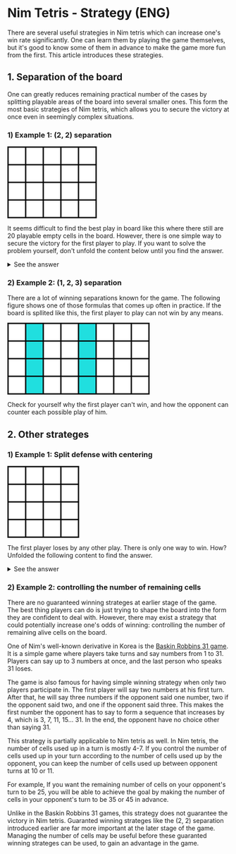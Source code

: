 # Nim Tetris - Strategy (ENG)

There are several useful strategies in Nim tetris which can increase one's win rate significantly. One can learn them by playing the game themselves, but it's good to know some of them in advance to make the game more fun from the first. This article introduces these strategies.





## 1. Separation of the board

One can greatly reduces remaining practical number of the cases by splitting playable areas of the board into several smaller ones. This form the most basic strategies of Nim tetris, which allows you to secure the victory at once even in seemingly complex situations.



### 1) Example 1: (2, 2) separation

<img align="left" src="doc/strategy/q1_0.png"><br clear="left"/>

It seems difficult to find the best play in board like this where there still are 20 playable empty cells in the board. However, there is one simple way to secure the victory for the first player to play. If you want to solve the problem yourself, don't unfold the content below until you find the answer.

<details>
<summary>See the answer</summary>

Divide the board into two playable areas of 8 cells using I-blocks as shown below.

<img align="left" src="doc/strategy/q1_1.png"><br clear="left"/>

The opponent can not win by any means now. If he uses all cells up in an area, you will be able to force him to put the last block by leaving 4 cells in the other area.

<p float="left"><img src="doc/strategy/q1_2.png"> <img src="doc/strategy/q1_3.png"></p>

Conversely, if the opponent leaves 4 cells in an area, you will be able to force him to put the last block by using all cells up in the other area.

<p float="left"><img src="doc/strategy/q1_4.png"> <img src="doc/strategy/q1_5.png"></p>

The point is that both areas can be filled with one or two blocks depending on the choice of the player who put the first block in them. This makes no matter what play the opponent makes in an area, you can counter it in the other area.

This winning method is similar to the (2, 2) winning method of the original Nim game. In Nim, victory is guaranteed by leaving (2, 2) stones to the opponent as shown below.

<img align="left" img src="doc/strategy/q1_6.png"><br clear="left"/>

If your opponent removes one stone in a row, you would be able to force him to remove the last one by removing all the stones in the other row. If your opponent removes all the stones in a row, you would still be able to win by removing only one stone in the other row.

Be careful, for an equal split doesn't always guarantee a win in Nim tetris unlike in the original Nim. The following split divides the board into two equal areas, but the splitter does not win.

<img align="left" img src="doc/strategy/q1_7.png"><br clear="left"/>

In this case, there is no way to use all cells up in an area with one block. If one split the board like this, he would lose. The splitter can secure the win only when the two areas can be filled with one or two blocks. Thankfully, this kind of situation is fairly common in Nim tetris. Knowing a lot of winning separations like this will increase your chance to win greatly.

</details>



### 2) Example 2: (1, 2, 3) separation

There are a lot of winning separations known for the game. The following figure shows one of those formulas that comes up often in practice. If the board is spllited like this, the first player to play can not win by any means.

<img align="left" img src="doc/strategy/q2.png"><br clear="left"/>

Check for yourself why the first player can't win, and how the opponent can counter each possible play of him.





## 2. Other strateges

### 1) Example 1: Split defense with centering

<img align="left" img src="doc/strategy/q3_1.png"><br clear="left"/>

The first player loses by any other play. There is only one way to win. How? Unfolded the following content to find the answer.

<details>
<summary>See the answer</summary>

Just place the O-block in the center as shown below.

<img align="left" img src="doc/strategy/q3_2.png"><br clear="left"/>

Now, no matter where the opponent play, there will be 8 connected cells remain. You can win by using only 4 cells among the 8 so that the opponent have to fill the last. For example, see the following picture.

<p float="left"><img src="doc/strategy/q3_3.png"> <img src="doc/strategy/q3_4.png"></p>

Centering is often useful as a way to prevent the separation of the board described above. For example, if there is a block floating in the middle of an area, it is impossible to split it by adding only one block.  

<img align="left" img src="doc/strategy/q4_1.png"><br clear="left"/>

You can split it if you add *two* blocks, but it only means that if you try to split the board thoughtlessly, the opponent will have the chance to split it as they want. This in many cases leads to a favorable outcome for the opponent.

<img align="left" img src="doc/strategy/q4_2.png"><br clear="left"/>

As a result of a hasty split attempt, the opponent's counterattack resulted in the situation of (2, 2) explained above. One may say that you got caught in the opponents' trap.

</details>



### 2) Example 2: controlling the number of remaining cells

There are no guaranteed winning strateges at earlier stage of the game. The best thing players can do is just trying to shape the board into the form they are confident to deal with. However, there may exist a strategy that could potentially increase one's odds of winning: controlling the number of remaining alive cells on the board.

One of Nim's well-known derivative in Korea is the [Baskin Robbins 31 game](https://en.termwiki.com/EN/%EB%B2%A0%EC%8A%A4%ED%82%A8%EB%9D%BC%EB%B9%88%EC%8A%A431_%EA%B2%8C%EC%9E%84_%E2%82%80%E2%82%81). It is a simple game where players take turns and say numbers from 1 to 31. Players can say up to 3 numbers at once, and the last person who speaks 31 loses.

The game is also famous for having simple winning strategy when only two players participate in. The first player will say two numbers at his first turn. After that, he will say three numbers if the opponent said one number, two if the opponent said two, and one if the opponent said three. This makes the first number the opponent has to say to form a sequence that increases by 4, which is 3, 7, 11, 15... 31. In the end, the opponent have no choice other than saying 31.

This strategy is partially applicable to Nim tetris as well. In Nim tetris, the number of cells used up in a turn is mostly 4-7. If you control the number of cells used up in your turn according to the number of cells used up by the opponent, you can keep the number of cells used up between opponent turns at 10 or 11.

For example, If you want the remaining number of cells on your opponent's turn to be 25, you will be able to achieve the goal by making the number of cells in your opponent's turn to be 35 or 45 in advance.

Unlike in the Baskin Robbins 31 games, this strategy does not guarantee the victory in Nim tetris. Guaranted winning strateges like the (2, 2) separation introduced earlier are far more important at the later stage of the game. Managing the number of cells may be useful before these guaranted winning strateges can be used, to gain an advantage in the game.
